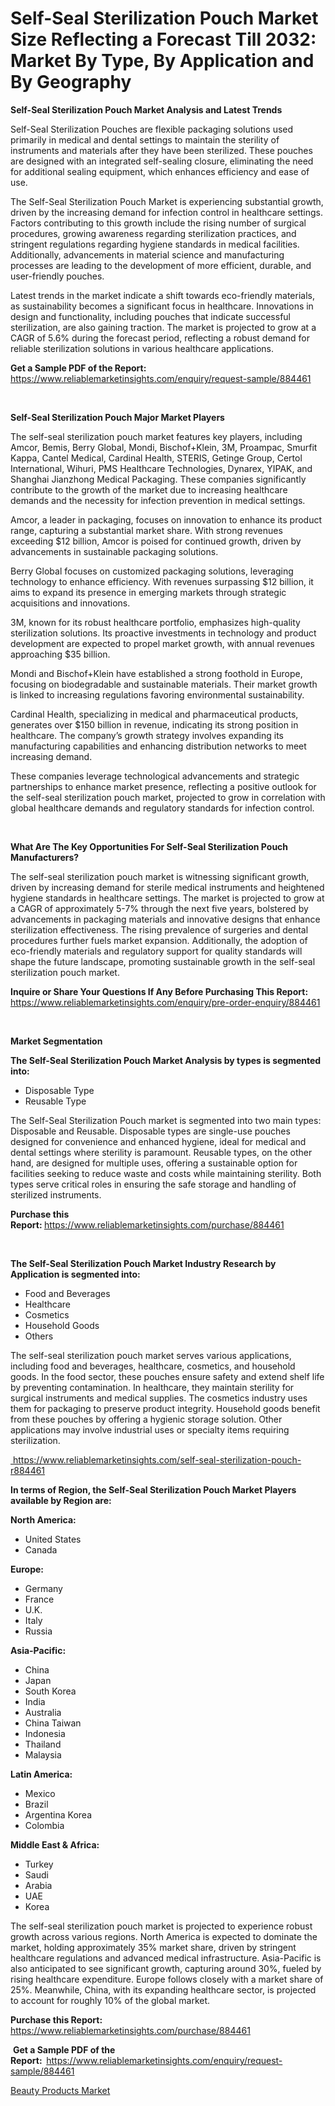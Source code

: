 <p><h1>Self-Seal Sterilization Pouch Market Size Reflecting a Forecast Till 2032: Market By Type, By Application and By Geography</h1></p><p><strong>Self-Seal Sterilization Pouch Market Analysis and Latest Trends</strong></p>
<p><p>Self-Seal Sterilization Pouches are flexible packaging solutions used primarily in medical and dental settings to maintain the sterility of instruments and materials after they have been sterilized. These pouches are designed with an integrated self-sealing closure, eliminating the need for additional sealing equipment, which enhances efficiency and ease of use.</p><p>The Self-Seal Sterilization Pouch Market is experiencing substantial growth, driven by the increasing demand for infection control in healthcare settings. Factors contributing to this growth include the rising number of surgical procedures, growing awareness regarding sterilization practices, and stringent regulations regarding hygiene standards in medical facilities. Additionally, advancements in material science and manufacturing processes are leading to the development of more efficient, durable, and user-friendly pouches.</p><p>Latest trends in the market indicate a shift towards eco-friendly materials, as sustainability becomes a significant focus in healthcare. Innovations in design and functionality, including pouches that indicate successful sterilization, are also gaining traction. The market is projected to grow at a CAGR of 5.6% during the forecast period, reflecting a robust demand for reliable sterilization solutions in various healthcare applications.</p></p>
<p><strong>Get a Sample PDF of the Report:&nbsp;</strong> <a href="https://www.reliablemarketinsights.com/enquiry/request-sample/884461?utm_campaign=2287&utm_medium=2&utm_source=Github&utm_content=ia&utm_term=15022025&utm_id=self-seal-sterilization-pouch">https://www.reliablemarketinsights.com/enquiry/request-sample/884461</a></p>
<p>&nbsp;</p>
<p><strong>Self-Seal Sterilization Pouch Major Market Players</strong></p>
<p><p>The self-seal sterilization pouch market features key players, including Amcor, Bemis, Berry Global, Mondi, Bischof+Klein, 3M, Proampac, Smurfit Kappa, Cantel Medical, Cardinal Health, STERIS, Getinge Group, Certol International, Wihuri, PMS Healthcare Technologies, Dynarex, YIPAK, and Shanghai Jianzhong Medical Packaging. These companies significantly contribute to the growth of the market due to increasing healthcare demands and the necessity for infection prevention in medical settings.</p><p>Amcor, a leader in packaging, focuses on innovation to enhance its product range, capturing a substantial market share. With strong revenues exceeding $12 billion, Amcor is poised for continued growth, driven by advancements in sustainable packaging solutions.</p><p>Berry Global focuses on customized packaging solutions, leveraging technology to enhance efficiency. With revenues surpassing $12 billion, it aims to expand its presence in emerging markets through strategic acquisitions and innovations.</p><p>3M, known for its robust healthcare portfolio, emphasizes high-quality sterilization solutions. Its proactive investments in technology and product development are expected to propel market growth, with annual revenues approaching $35 billion.</p><p>Mondi and Bischof+Klein have established a strong foothold in Europe, focusing on biodegradable and sustainable materials. Their market growth is linked to increasing regulations favoring environmental sustainability.</p><p>Cardinal Health, specializing in medical and pharmaceutical products, generates over $150 billion in revenue, indicating its strong position in healthcare. The company’s growth strategy involves expanding its manufacturing capabilities and enhancing distribution networks to meet increasing demand.</p><p>These companies leverage technological advancements and strategic partnerships to enhance market presence, reflecting a positive outlook for the self-seal sterilization pouch market, projected to grow in correlation with global healthcare demands and regulatory standards for infection control.</p></p>
<p>&nbsp;</p>
<p><strong>What Are The Key Opportunities For Self-Seal Sterilization Pouch Manufacturers?</strong></p>
<p><p>The self-seal sterilization pouch market is witnessing significant growth, driven by increasing demand for sterile medical instruments and heightened hygiene standards in healthcare settings. The market is projected to grow at a CAGR of approximately 5-7% through the next five years, bolstered by advancements in packaging materials and innovative designs that enhance sterilization effectiveness. The rising prevalence of surgeries and dental procedures further fuels market expansion. Additionally, the adoption of eco-friendly materials and regulatory support for quality standards will shape the future landscape, promoting sustainable growth in the self-seal sterilization pouch market.</p></p>
<p><strong>Inquire or Share Your Questions If Any Before Purchasing This Report:</strong> <a href="https://www.reliablemarketinsights.com/enquiry/pre-order-enquiry/884461?utm_campaign=2287&utm_medium=2&utm_source=Github&utm_content=ia&utm_term=15022025&utm_id=self-seal-sterilization-pouch">https://www.reliablemarketinsights.com/enquiry/pre-order-enquiry/884461</a></p>
<p>&nbsp;</p>
<p><strong>Market Segmentation</strong></p>
<p><strong>The Self-Seal Sterilization Pouch Market Analysis by types is segmented into:</strong></p>
<p><ul><li>Disposable Type</li><li>Reusable Type</li></ul></p>
<p><p>The Self-Seal Sterilization Pouch market is segmented into two main types: Disposable and Reusable. Disposable types are single-use pouches designed for convenience and enhanced hygiene, ideal for medical and dental settings where sterility is paramount. Reusable types, on the other hand, are designed for multiple uses, offering a sustainable option for facilities seeking to reduce waste and costs while maintaining sterility. Both types serve critical roles in ensuring the safe storage and handling of sterilized instruments.</p></p>
<p><strong>Purchase this Report:&nbsp;</strong><a href="https://www.reliablemarketinsights.com/purchase/884461?utm_campaign=2287&utm_medium=2&utm_source=Github&utm_content=ia&utm_term=15022025&utm_id=self-seal-sterilization-pouch">https://www.reliablemarketinsights.com/purchase/884461</a></p>
<p>&nbsp;</p>
<p><strong>The Self-Seal Sterilization Pouch Market Industry Research by Application is segmented into:</strong></p>
<p><ul><li>Food and Beverages</li><li>Healthcare</li><li>Cosmetics</li><li>Household Goods</li><li>Others</li></ul></p>
<p><p>The self-seal sterilization pouch market serves various applications, including food and beverages, healthcare, cosmetics, and household goods. In the food sector, these pouches ensure safety and extend shelf life by preventing contamination. In healthcare, they maintain sterility for surgical instruments and medical supplies. The cosmetics industry uses them for packaging to preserve product integrity. Household goods benefit from these pouches by offering a hygienic storage solution. Other applications may involve industrial uses or specialty items requiring sterilization.</p></p>
<p><a href="https://www.reliablemarketinsights.com/self-seal-sterilization-pouch-r884461?utm_campaign=2287&utm_medium=2&utm_source=Github&utm_content=ia&utm_term=15022025&utm_id=self-seal-sterilization-pouch">&nbsp;https://www.reliablemarketinsights.com/self-seal-sterilization-pouch-r884461</a></p>
<p><strong>In terms of Region, the Self-Seal Sterilization Pouch Market Players available by Region are:</strong></p>
<p>
    <p> <strong> North America: </strong>
        <ul>
            <li>United States</li>
            <li>Canada</li>
        </ul>
        </p> 
    <p> <strong> Europe: </strong>
        <ul>
            <li>Germany</li>
            <li>France</li>
            <li>U.K.</li>
            <li>Italy</li>
            <li>Russia</li>
        </ul>
        </p> 
    <p> <strong> Asia-Pacific: </strong>
        <ul>
            <li>China</li>
            <li>Japan</li>
            <li>South Korea</li>
            <li>India</li>
            <li>Australia</li>
            <li>China Taiwan</li>
            <li>Indonesia</li>
            <li>Thailand</li>
            <li>Malaysia</li>
        </ul>
        </p> 
    <p> <strong> Latin America: </strong>
        <ul>
            <li>Mexico</li>
            <li>Brazil</li>
            <li>Argentina Korea</li>
            <li>Colombia</li>
        </ul>
        </p> 
    <p> <strong> Middle East & Africa: </strong>
        <ul>
            <li>Turkey</li>
            <li>Saudi</li>
            <li>Arabia</li>
            <li>UAE</li>
            <li>Korea</li>
        </ul>
    </p>
    </p>
<p><p>The self-seal sterilization pouch market is projected to experience robust growth across various regions. North America is expected to dominate the market, holding approximately 35% market share, driven by stringent healthcare regulations and advanced medical infrastructure. Asia-Pacific is also anticipated to see significant growth, capturing around 30%, fueled by rising healthcare expenditure. Europe follows closely with a market share of 25%. Meanwhile, China, with its expanding healthcare sector, is projected to account for roughly 10% of the global market.</p></p>
<p><strong>Purchase this Report: </strong><a href="https://www.reliablemarketinsights.com/purchase/884461?utm_campaign=2287&utm_medium=2&utm_source=Github&utm_content=ia&utm_term=15022025&utm_id=self-seal-sterilization-pouch">https://www.reliablemarketinsights.com/purchase/884461</a></p>
<p>&nbsp;<strong>Get a Sample PDF of the Report:&nbsp;&nbsp;</strong><a href="https://www.reliablemarketinsights.com/enquiry/request-sample/884461?utm_campaign=2287&utm_medium=2&utm_source=Github&utm_content=ia&utm_term=15022025&utm_id=self-seal-sterilization-pouch">https://www.reliablemarketinsights.com/enquiry/request-sample/884461</a></p>
<p><strong></strong></p>
<p><p><a href="https://github.com/princessbartram3/Market-Research-Report-List-1/blob/main/beauty-products-market.md?utm_campaign=2287&utm_medium=2&utm_source=Github&utm_content=ia&utm_term=15022025&utm_id=self-seal-sterilization-pouch">Beauty Products Market</a></p></p>